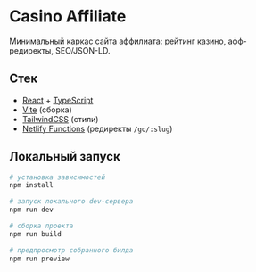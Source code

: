 # Casino Affiliate

Минимальный каркас сайта аффилиата: рейтинг казино, афф-редиректы, SEO/JSON-LD.

## Стек

- [React](https://react.dev/) + [TypeScript](https://www.typescriptlang.org/)  
- [Vite](https://vitejs.dev/) (сборка)  
- [TailwindCSS](https://tailwindcss.com/) (стили)  
- [Netlify Functions](https://docs.netlify.com/functions/overview/) (редиректы `/go/:slug`)

## Локальный запуск

```bash
# установка зависимостей
npm install

# запуск локального dev-сервера
npm run dev

# сборка проекта
npm run build

# предпросмотр собранного билда
npm run preview